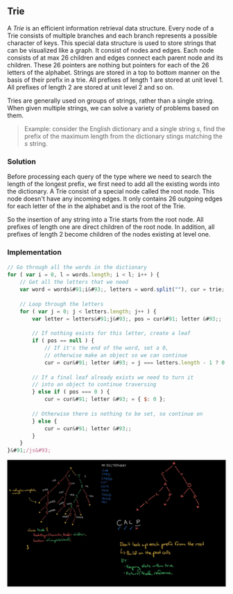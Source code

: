 ## Trie 
A _Trie_ is an efficient information retrieval data structure. Every node of a Trie consists of multiple branches and each branch represents a possible character of keys. This special data structure is used to store strings that can be visualized like a graph. It consist of nodes and edges. Each node consists of at max 26 children and edges connect each parent node and its children. These 26 pointers are nothing but pointers for each of the 26 letters of the alphabet. Strings are stored in a top to bottom manner on the basis of their prefix in a trie. All prefixes of length 1 are stored at unit level 1. All prefixes of length 2 are stored at unit level 2 and so on. 

Tries are generally used on groups of strings, rather than a single string. When given multiple strings, we can solve a variety of problems based on them. 

> Example: consider the English dictionary and a single string _s_, find the prefix of the maximum length from the dictionary stings matching the _s_ string. 

### Solution 
Before processing each query of the type where we need to search the length of the longest prefix, we first need to add all the existing words into the dictionary. A Trie consist of a special node called the root node. This node doesn't have any incoming edges. It only contains 26 outgoing edges for each letter of the in the alphabet and is the root of the Trie. 

So the insertion of any string into a Trie starts from the root node. All prefixes of length one are direct children of the root node. In addition, all prefixes of length 2 become children of the nodes existing at level one. 

### Implementation 
```javascript 
// Go through all the words in the dictionary
for ( var i = 0, l = words.length; i < l; i++ ) {
    // Get all the letters that we need
    var word = words&#91;i&#93;, letters = word.split(""), cur = trie;
 
    // Loop through the letters
    for ( var j = 0; j < letters.length; j++ ) {
        var letter = letters&#91;j&#93;, pos = cur&#91; letter &#93;;
 
        // If nothing exists for this letter, create a leaf
        if ( pos == null ) {
            // If it's the end of the word, set a 0,
            // otherwise make an object so we can continue
            cur = cur&#91; letter &#93; = j === letters.length - 1 ? 0 : {};
         
        // If a final leaf already exists we need to turn it
        // into an object to continue traversing
        } else if ( pos === 0 ) {
            cur = cur&#91; letter &#93; = { $: 0 };
 
        // Otherwise there is nothing to be set, so continue on
        } else {
            cur = cur&#91; letter &#93;;
        }
    }
}&#91;/js&#93;
```

![Diagram1](https://github.com/Jzbonner/ProgrammingConcepts/blob/master/img-media/trie.png?raw=true)